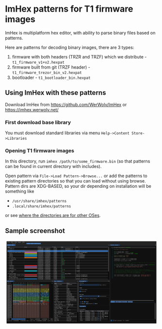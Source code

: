 # ImHex patterns for T1 firmware images

ImHex is multiplatform hex editor, with ability to parse binary files
based on patterns.

Here are patterns for decoding binary images, there are 3 types:

1. firmware with both headers (TRZR and TRZF) which we distribute - `t1_firmware_v1+v2.hexpat`
2. firmware built from git (TRZF header) - `t1_firmware_trezor_bin_v2.hexpat`
3. bootloader - `t1_bootloader_bin.hexpat`

## Using ImHex with these patterns

Download ImHex from https://github.com/WerWolv/ImHex or https://imhex.werwolv.net/

### First download base library

You must download standard libraries via menu
`Help->Content Store->Libraries`

### Opening T1 firmware images

In this directory, run `imhex /path/to/some_firmware.bin` (so that patterns can be
found in current directory with includes).

Open pattern via `File->Load Pattern->Browse...` or add the patterns to existing
pattern directories so that you can load without using browse. Pattern dirs are
XDG-BASED, so your dir depending on installation will be something like

* `/usr/share/imhex/patterns`
* `.local/share/imhex/patterns`

or see [where the directories are for other OSes](https://hackersonlineclub.com/imhex-hex-editor-for-reverse-engineers-and-programmers/).

## Sample screenshot

![ImHex screenshot](imhex_screenshot.png)
